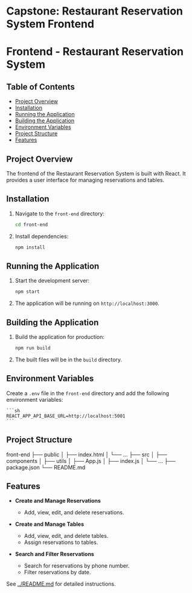 # Capstone: Restaurant Reservation System Frontend

# Frontend - Restaurant Reservation System

## Table of Contents
- [Project Overview](#project-overview)
- [Installation](#installation)
- [Running the Application](#running-the-application)
- [Building the Application](#building-the-application)
- [Environment Variables](#environment-variables)
- [Project Structure](#project-structure)
- [Features](#features)

## Project Overview
The frontend of the Restaurant Reservation System is built with React. It provides a user interface for managing reservations and tables.

## Installation

1. Navigate to the `front-end` directory:
    ```sh
    cd front-end
    ```

2. Install dependencies:
    ```sh
    npm install
    ```

## Running the Application

1. Start the development server:
    ```sh
    npm start
    ```

2. The application will be running on `http://localhost:3000`.

## Building the Application

1. Build the application for production:
    ```sh
    npm run build
    ```

2. The built files will be in the `build` directory.

## Environment Variables

Create a `.env` file in the `front-end` directory and add the following environment variables:

    ```sh
    REACT_APP_API_BASE_URL=http://localhost:5001 
    ```
      
## Project Structure
front-end
├── public
│ ├── index.html
│ └── ...
├── src
│ ├── components
│ ├── utils
│ ├── App.js
│ ├── index.js
│ └── ...
├── package.json
└── README.md


## Features

- **Create and Manage Reservations**
  - Add, view, edit, and delete reservations.
  
- **Create and Manage Tables**
  - Add, view, edit, and delete tables.
  - Assign reservations to tables.

- **Search and Filter Reservations**
  - Search for reservations by phone number.
  - Filter reservations by date.

 
See [../README.md](../README.md) for detailed instructions.

